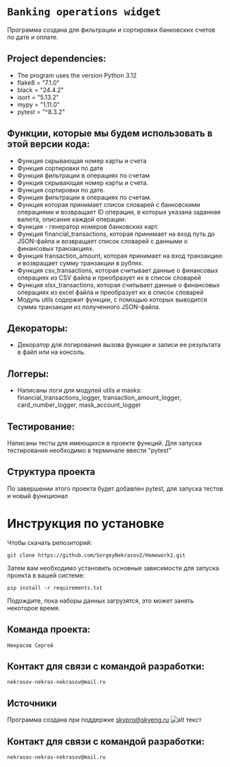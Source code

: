 # `Banking operations widget`

Программа создана для фильтрации и сортировки банковских счетов по дате и оплате.

## Project dependencies:
- The program uses the version Python 3.12
- flake8 = "7.1.0"
- black = "24.4.2"
- isort = "5.13.2"
- mypy = "1.11.0"
- pytest = "^8.3.2"

## Функции, которые мы будем использовать в этой версии кода:

- Функция скрывающая номер карты и счета
- Функция сортировки по дате
- Функция фильтрации в операциях по счетам
- Функция скрывающая номер карты и счета.
- Функция сортировки по дате.
- Функция фильтрации в операциях по счетам.
- Функция которая принимает список словарей с банковскими операциями и возвращает ID операции, в которых указана заданная валюта, описание каждой операции.
- Функция - генератор номеров банковских карт.
- Функция financial_transactions, которая принимает на вход путь до JSON-файла и возвращает список словарей с данными о финансовых транзакциях.
- Функция transaction_amount, которая принимает на вход транзакцию и возвращает сумму транзакции в рублях.
- Функция csv_transactions, которая считывает данные о финансовых операциях из CSV файла и преобразует их в список словарей
- Функция xlsx_transactions, которая считывает данные о финансовых операциях из excel файла и преобразует их в список словарей
- Модуль utils содержит функции, с помощью которых выводится сумма транзакции из полученного JSON-файла.

## Декораторы:
- Декоратор для логирования вызова функции и записи ее результата в файл или на консоль.

## Логгеры:
- Написаны логи для модулей utils и masks:
financial_transactions_logger, transaction_amount_logger, card_number_logger, mask_account_logger

## Тестирование:

Написаны тесты для имеющиxcя в проекте функций.
Для запуска тестирования необходимо в терминале ввести "pytest"

## Структура проекта
По завершении этого проекта будет добавлен pytest, для запуска тестов и новый функционал

# Инструкция по установке
Чтобы скачать репозиторий:

`git clone https://github.com/SergeyNekrasov2/Homework1.git`

Затем вам необходимо установить основные зависимости для запуска проекта в вашей системе:

```pip install -r requirements.txt```

Подождите, пока наборы данных загрузятся, это может занять некоторое время. 

## Команда проекта:
`Некрасов Сергей` 

## Контакт для связи с командой разработки:
`nekrasov-nekras-nekrasov@mail.ru` 

## Источники
Программа создана при поддержке [skypro@skyeng.ru](https://sky.pro/#giftpopup) 
 ![alt текст](https://static.tildacdn.com/tild3364-3965-4237-b664-363533643431/Group_1321317003.svg) 

## Контакт для связи с командой разработки:
`nekrasov-nekras-nekrasov@mail.ru`



